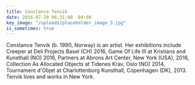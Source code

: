 ```yaml
---
title: Constance Tenvik
date: 2016-07-20 06:31:00 -04:00
key_image: "/uploads/placeholder_image_3.jpg"
is_sometimes: true
---
```


Constance Tenvik (b. 1990, Norway) is an artist. Her exhibitions include Creeper at Deli Projects Basel (CH) 2016, Game Of Life III at Kristians and Kunsthall (NO) 2016, Partners at Abrons Art Center, New York (USA), 2016, Collection As Allocated Objects at Tidenes Krav, Oslo (NO) 2014, Tournament d'Objet at Charlottenborg Kunsthall, Copenhagen (DK), 2013. Tenvik lives and works in New York.
